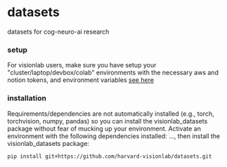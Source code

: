 # datasets
datasets for cog-neuro-ai research

### setup

For visionlab users, make sure you have setup your "cluster/laptop/devbox/colab" environments with the necessary aws and notion tokens, and environment variables [see here]()

### installation

Requirements/dependencies are not automatically installed (e.g., torch, torchvision, numpy, pandas) so you can install the visionlab_datasets package without fear of mucking up your environment. Activate an environment with the following dependencies installed: ..., then install the visionlab_datasets package:
```
pip install git+https://github.com/harvard-visionlab/datasets.git
```